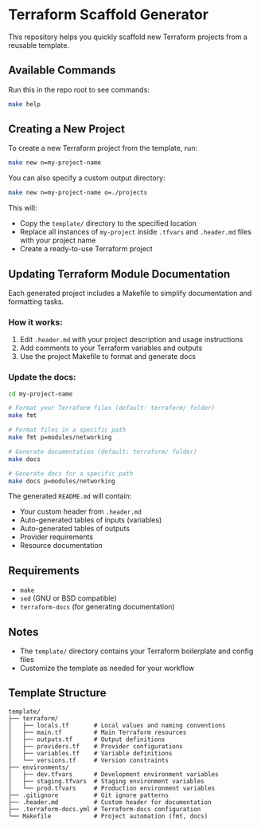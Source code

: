 # Terraform Scaffold Generator

This repository helps you quickly scaffold new Terraform projects from a reusable template.

## Available Commands

Run this in the repo root to see commands:

```bash
make help
```

## Creating a New Project

To create a new Terraform project from the template, run:

```bash
make new n=my-project-name
```

You can also specify a custom output directory:

```bash
make new n=my-project-name o=./projects
```

This will:

- Copy the `template/` directory to the specified location
- Replace all instances of `my-project` inside `.tfvars` and `.header.md` files with your project name
- Create a ready-to-use Terraform project

## Updating Terraform Module Documentation

Each generated project includes a Makefile to simplify documentation and formatting tasks.

### How it works:
1. Edit `.header.md` with your project description and usage instructions
2. Add comments to your Terraform variables and outputs
3. Use the project Makefile to format and generate docs

### Update the docs:
```bash
cd my-project-name

# Format your Terraform files (default: terraform/ folder)
make fmt

# Format files in a specific path
make fmt p=modules/networking

# Generate documentation (default: terraform/ folder)
make docs

# Generate docs for a specific path
make docs p=modules/networking
```

The generated `README.md` will contain:
- Your custom header from `.header.md`
- Auto-generated tables of inputs (variables)
- Auto-generated tables of outputs
- Provider requirements
- Resource documentation

## Requirements

- `make`
- `sed` (GNU or BSD compatible)
- `terraform-docs` (for generating documentation)

## Notes

- The `template/` directory contains your Terraform boilerplate and config files
- Customize the template as needed for your workflow

## Template Structure

```
template/
├── terraform/
│   ├── locals.tf       # Local values and naming conventions
│   ├── main.tf         # Main Terraform resources
│   ├── outputs.tf      # Output definitions
│   ├── providers.tf    # Provider configurations
│   ├── variables.tf    # Variable definitions
│   └── versions.tf     # Version constraints
├── environments/
│   ├── dev.tfvars      # Development environment variables
│   ├── staging.tfvars  # Staging environment variables
│   └── prod.tfvars     # Production environment variables
├── .gitignore          # Git ignore patterns
├── .header.md          # Custom header for documentation
├── .terraform-docs.yml # Terraform-docs configuration
└── Makefile            # Project automation (fmt, docs)
```
